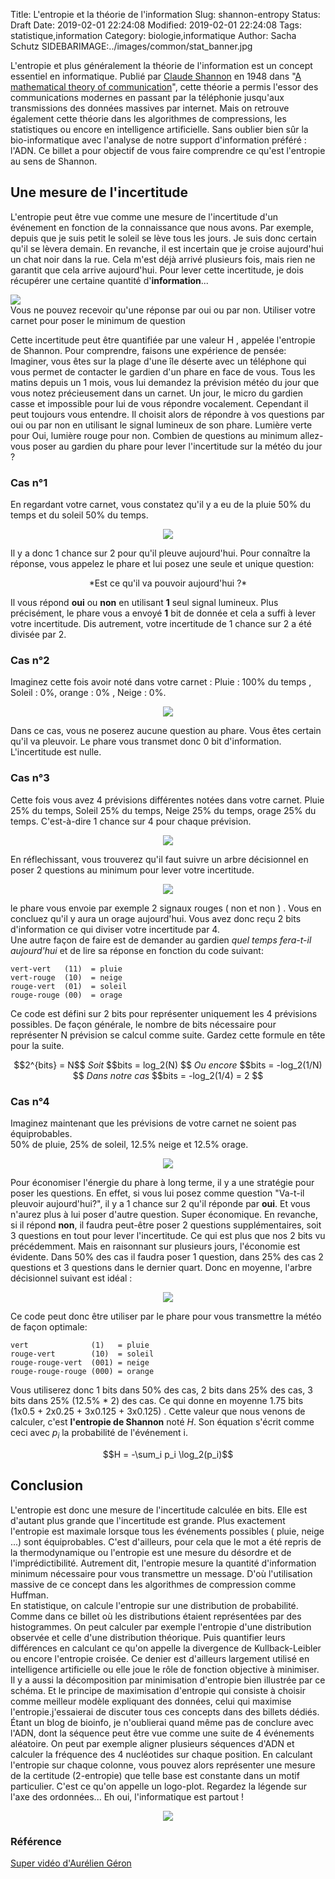Title: L'entropie et la théorie de l'information
Slug: shannon-entropy
Status: Draft 
Date: 2019-02-01 22:24:08
Modified: 2019-02-01 22:24:08
Tags: statistique,information
Category: biologie,informatique
Author: Sacha Schutz
SIDEBARIMAGE:../images/common/stat_banner.jpg


L'entropie et plus généralement la théorie de l'information est un concept essentiel en informatique. Publié par [Claude Shannon](https://fr.wikipedia.org/wiki/Claude_Shannon) en 1948 dans "[A mathematical theory of communication](http://math.harvard.edu/~ctm/home/text/others/shannon/entropy/entropy.pdf)", cette théorie a permis l'essor des communications modernes en passant par la téléphonie jusqu'aux transmissions des données massives par internet. Mais on retrouve également cette théorie dans les algorithmes de compressions, les statistiques ou encore en intelligence artificielle. Sans oublier bien sûr la bio-informatique avec l'analyse de notre support d'information préféré : l'ADN. 
Ce billet a pour objectif de vous faire comprendre ce qu'est l'entropie au sens de Shannon.


## Une mesure de l'incertitude
L'entropie peut être vue comme une mesure de l'incertitude d'un événement en fonction de la connaissance que nous avons. Par exemple, depuis que je suis petit le soleil se lève tous les jours. Je suis donc certain qu'il se lèvera demain. En revanche, il est incertain que je croise aujourd'hui un chat noir dans la rue. Cela m'est déjà arrivé plusieurs fois, mais rien ne garantit que cela arrive aujourd'hui. Pour lever cette incertitude, je dois récupérer une certaine quantité d'**information**...

<div class="figure">     <img src="../images/entropy/draw.png" />      <div class="legend"> Vous ne pouvez recevoir qu'une réponse par oui ou par non. Utiliser votre carnet pour poser le minimum de question </div> </div>


Cette incertitude peut être quantifiée par une valeur H , appelée l'entropie de Shannon.
Pour comprendre, faisons une expérience de pensée:    
Imaginer, vous êtes sur la plage d'une île déserte avec un téléphone qui vous permet de contacter le gardien d'un phare en face de vous. Tous les matins depuis un 1 mois, vous lui demandez la prévision météo du jour que vous notez précieusement dans un carnet. 
Un jour, le micro du gardien casse et impossible pour lui de vous répondre vocalement. Cependant il peut toujours vous entendre. Il choisit alors de répondre à vos questions par oui ou par non en utilisant le signal lumineux de son phare. Lumière verte pour Oui, lumière rouge pour non. 
Combien de questions au minimum allez-vous poser au gardien du phare pour lever l'incertitude sur la météo du jour ?  


### Cas n°1 
En regardant votre carnet, vous constatez qu'il y a eu de la pluie 50% du temps et du soleil 50% du temps. 

<center>
<img src="../images/entropy/bar_plot_1.png" /> 
</center>

Il y a donc 1 chance sur 2 pour qu'il pleuve aujourd'hui. Pour connaître la réponse, vous appelez le phare et lui posez une seule et unique question: 

<center>
*Est ce qu'il va pouvoir aujourd'hui ?*
</center>

Il vous répond **oui** ou **non** en utilisant **1** seul signal lumineux. 
Plus précisément, le phare vous a envoyé **1** bit de donnée et cela a suffi à lever votre incertitude. Dis autrement, votre incertitude de 1 chance sur 2 a été divisée par 2.    


### Cas n°2
Imaginez cette fois avoir noté dans votre carnet : Pluie : 100% du temps , Soleil : 0%, orange : 0% , Neige : 0%. 

<center>
<img src="../images/entropy/bar_plot_4.png" /> 
</center>

Dans ce cas, vous ne poserez aucune question au phare. Vous êtes certain qu'il va pleuvoir. Le phare vous transmet donc 0 bit d'information. L'incertitude est nulle.


### Cas n°3
Cette fois vous avez 4 prévisions différentes notées dans votre carnet. Pluie 25% du temps, Soleil 25% du temps, Neige 25% du temps, orage 25% du temps. C'est-à-dire 1 chance sur 4 pour chaque prévision.

<center>
<img src="../images/entropy/bar_plot_2.png" /> 
</center>

En réflechissant, vous trouverez qu'il faut suivre un arbre décisionnel en poser 2 questions au minimum pour lever votre incertitude.

<center>
<img src="../images/entropy/decision.png" /> 
</center>

le phare vous envoie par exemple 2 signaux rouges ( non et non ) . Vous en concluez qu'il y aura un orage aujourd'hui.
Vous avez donc reçu 2 bits d'information ce qui diviser votre incertitude par 4.     
Une autre façon de faire est de demander au gardien *quel temps fera-t-il aujourd'hui* et de lire sa réponse en fonction du code suivant:

	vert-vert   (11)  = pluie
	vert-rouge  (10)  = neige
	rouge-vert  (01)  = soleil
	rouge-rouge (00)  = orage  

Ce code est défini sur 2 bits pour représenter uniquement les 4 prévisions possibles. 
De façon générale, le nombre de bits nécessaire pour représenter N prévision se calcul comme suite. Gardez cette formule en tête pour la suite.

<center>
	$$2^{bits} = N$$
	<em>Soit</em> 
	$$bits = log_2(N) $$
	<em>Ou encore</em> 
	$$bits = -log_2(1/N) $$
	<em>Dans notre cas</em> 
	$$bits = -log_2(1/4) = 2 $$


</center>

### Cas n°4
Imaginez maintenant que les prévisions de votre carnet ne soient pas équiprobables.    
50% de pluie, 25% de soleil, 12.5% neige et 12.5% orage.

<center>
<img src="../images/entropy/bar_plot_3.png" /> 
</center>


Pour économiser l'énergie du phare à long terme, il y a une stratégie pour poser les questions. En effet, si vous lui posez comme question "Va-t-il pleuvoir aujourd'hui?", il y a 1 chance sur 2 qu'il réponde  par **oui**. Et vous n'aurez plus à lui poser d'autre question. Super économique. En revanche, si il répond **non**, il faudra peut-être poser 2 questions supplémentaires, soit 3 questions en tout pour lever l'incertitude. Ce qui est plus que nos 2 bits vu précédemment. 
Mais en raisonnant sur plusieurs jours, l'économie est évidente. Dans 50% des cas il faudra poser 1 question, dans 25% des cas 2 questions et 3 questions dans le dernier quart.
Donc en moyenne, l'arbre décisionnel suivant est idéal : 

<center>
<img src="../images/entropy/decision2.png" /> 
</center>


Ce code peut donc être utiliser par le phare pour vous transmettre la météo de façon optimale:

	vert              (1)   = pluie
	rouge-vert        (10)  = soleil
	rouge-rouge-vert  (001) = neige
	rouge-rouge-rouge (000) = orange

Vous utiliserez donc 1 bits dans 50% des cas, 2 bits dans 25% des cas, 3 bits dans 25% (12.5% * 2) des cas. Ce qui donne en moyenne 1.75 bits (1x0.5 + 2x0.25 + 3x0.125 + 3x0.125) .
Cette valeur que nous venons de calculer, c'est **l'entropie de Shannon** noté *H*. 
Son équation s'écrit comme ceci avec $p_i$ la probabilité de l'événement i.

<center>
$$H =  -\sum_i p_i \log_2(p_i)$$ 
</center>




## Conclusion
L'entropie est donc une mesure de l'incertitude calculée en bits. Elle est d'autant plus grande que l'incertitude est grande. Plus exactement l'entropie est maximale lorsque tous les événements possibles ( pluie, neige ...) sont équiprobables. C'est d'ailleurs, pour cela que le mot a été repris de la thermodynamique ou l'entropie est une mesure du désordre et de l'imprédictibilité. 
Autrement dit, l'entropie mesure la quantité d'information minimum nécessaire pour vous transmettre un message. D'où l'utilisation massive de ce concept dans les algorithmes de compression comme Huffman.    
En statistique, on calcule l'entropie sur une distribution de probabilité. Comme dans ce billet où les distributions étaient représentées par des histogrammes. On peut calculer par exemple l'entropie d'une distribution observée et celle d'une distribution théorique. Puis quantifier leurs différences en calculant ce qu'on appelle la divergence de Kullback-Leibler ou encore l'entropie croisée. Ce denier  est d'ailleurs largement utilisé en intelligence artificielle ou elle joue le rôle de fonction objective à minimiser.
Il y a aussi la décomposition par minimisation d'entropie bien illustrée par ce schéma. Et le principe de maximisation d'entropie qui consiste à choisir comme meilleur modèle expliquant des données, celui qui maximise l'entropie.j'essaierai de discuter tous ces concepts dans des billets dédiés.      
Étant un blog de bioinfo, je n'oublierai quand même pas de conclure avec l'ADN, dont la séquence peut être vue comme une suite de 4 événements aléatoire. On peut par exemple aligner plusieurs séquences d'ADN et calculer la fréquence des 4 nucléotides sur chaque position. En calculant l'entropie sur chaque colonne, vous pouvez alors représenter une mesure de la certitude (2-entropie) que telle base est constante dans un motif particulier. C'est ce qu'on appelle un logo-plot. Regardez la légende sur l'axe des ordonnées... Eh oui, l'informatique est partout !


<center>
<img src="../images/entropy/logo_plot.png" /> 
</center>


### Référence 
[Super vidéo d'Aurélien Géron](https://www.youtube.com/watch?v=ErfnhcEV1O8)